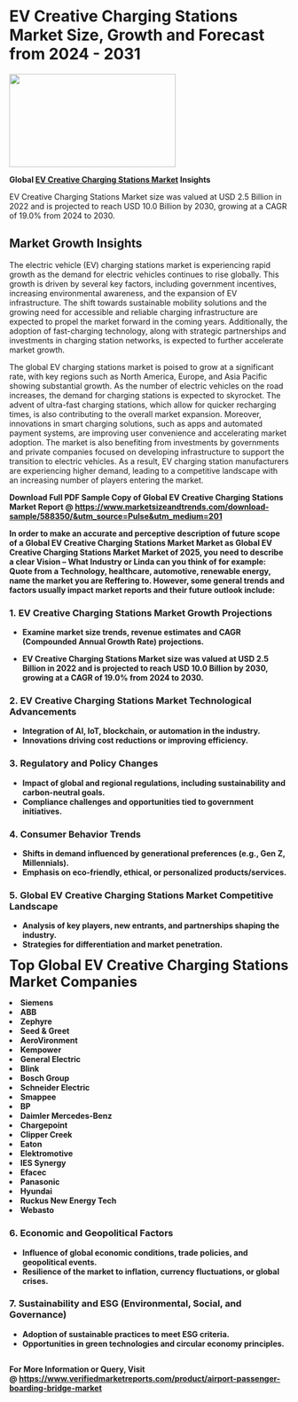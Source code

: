 <H1>EV Creative Charging Stations Market Size, Growth and Forecast from 2024 - 2031</H1><img class="aligncenter size-medium wp-image-584254" src="https://thirdeyenews.in/wp-content/uploads/2024/09/Global-Market-Research-300x168.jpeg" alt="" width="300" height="168" /><p><strong>Global&nbsp;<a href="https://www.marketsizeandtrends.com/download-sample/588350/&amp;utm_source=Pulse&amp;utm_medium=201">EV Creative Charging Stations Market</a> Insights</strong></p><p>EV Creative Charging Stations Market size was valued at USD 2.5 Billion in 2022 and is projected to reach USD 10.0 Billion by 2030, growing at a CAGR of 19.0% from 2024 to 2030.</p><p><h2>Market Growth Insights</h2> <p>The electric vehicle (EV) charging stations market is experiencing rapid growth as the demand for electric vehicles continues to rise globally. This growth is driven by several key factors, including government incentives, increasing environmental awareness, and the expansion of EV infrastructure. The shift towards sustainable mobility solutions and the growing need for accessible and reliable charging infrastructure are expected to propel the market forward in the coming years. Additionally, the adoption of fast-charging technology, along with strategic partnerships and investments in charging station networks, is expected to further accelerate market growth.</p> <p><strong></strong></p> <p>The global EV charging stations market is poised to grow at a significant rate, with key regions such as North America, Europe, and Asia Pacific showing substantial growth. As the number of electric vehicles on the road increases, the demand for charging stations is expected to skyrocket. The advent of ultra-fast charging stations, which allow for quicker recharging times, is also contributing to the overall market expansion. Moreover, innovations in smart charging solutions, such as apps and automated payment systems, are improving user convenience and accelerating market adoption. The market is also benefiting from investments by governments and private companies focused on developing infrastructure to support the transition to electric vehicles. As a result, EV charging station manufacturers are experiencing higher demand, leading to a competitive landscape with an increasing number of players entering the market. <p><strong></p><p><span class=""><strong>Download Full PDF Sample Copy of Global EV Creative Charging Stations Market Report</strong> @ <a href="https://www.marketsizeandtrends.com/download-sample/588350/&amp;utm_source=Pulse&amp;utm_medium=201" target="_blank">https://www.marketsizeandtrends.com/download-sample/588350/&amp;utm_source=Pulse&amp;utm_medium=201</a></span></p><p>In order to make an accurate and perceptive description of future scope of a Global&nbsp;EV Creative Charging Stations Market Market as Global&nbsp;EV Creative Charging Stations Market Market of 2025, you need to describe a clear Vision &ndash; What Industry or Linda can you think of for example: Quote from a Technology, healthcare, automotive, renewable energy, name the market you are Reffering to. However, some general trends and factors usually impact market reports and their future outlook include:</p><h3>1.&nbsp;<strong>EV Creative Charging Stations Market Growth Projections</strong></h3><ul><li>Examine market size trends, revenue estimates and CAGR (Compounded Annual Growth Rate) projections.</li><li><p>EV Creative Charging Stations Market size was valued at USD 2.5 Billion in 2022 and is projected to reach USD 10.0 Billion by 2030, growing at a CAGR of 19.0% from 2024 to 2030.</p></li></ul><h3>2.&nbsp;<strong>EV Creative Charging Stations Market Technological Advancements</strong></h3><ul><li>Integration of AI, IoT, blockchain, or automation in the industry.</li><li>Innovations driving cost reductions or improving efficiency.</li></ul><h3>3.&nbsp;<strong>Regulatory and Policy Changes</strong></h3><ul><li>Impact of global and regional regulations, including sustainability and carbon-neutral goals.</li><li>Compliance challenges and opportunities tied to government initiatives.</li></ul><h3>4.&nbsp;<strong>Consumer Behavior Trends</strong></h3><ul><li>Shifts in demand influenced by generational preferences (e.g., Gen Z, Millennials).</li><li>Emphasis on eco-friendly, ethical, or personalized products/services.</li></ul><h3>5.&nbsp;<strong>Global EV Creative Charging Stations Market Competitive Landscape</strong></h3><ul><li>Analysis of key players, new entrants, and partnerships shaping the industry.</li><li>Strategies for differentiation and market penetration.</li></ul><p data-pm-slice="1 1 []"><span style="color: inherit; font-family: inherit; font-size: 25px;">Top Global EV Creative Charging Stations Market Companies</span></p><div class="" data-test-id=""><p><li>Siemens</li><li> ABB</li><li> Zephyre</li><li> Seed & Greet</li><li> AeroVironment</li><li> Kempower</li><li> General Electric</li><li> Blink</li><li> Bosch Group</li><li> Schneider Electric</li><li> Smappee</li><li> BP</li><li> Daimler Mercedes-Benz</li><li> Chargepoint</li><li> Clipper Creek</li><li> Eaton</li><li> Elektromotive</li><li> IES Synergy</li><li> Efacec</li><li> Panasonic</li><li> Hyundai</li><li> Ruckus New Energy Tech</li><li> Webasto</li></p></div><h3>6.&nbsp;<strong>Economic and Geopolitical Factors</strong></h3><ul><li>Influence of global economic conditions, trade policies, and geopolitical events.</li><li>Resilience of the market to inflation, currency fluctuations, or global crises.</li></ul><h3>7.&nbsp;<strong>Sustainability and ESG (Environmental, Social, and Governance)</strong></h3><ul><li>Adoption of sustainable practices to meet ESG criteria.</li><li>Opportunities in green technologies and circular economy principles.</li></ul><h2><strong style="font-size: 14px;">For More Information or Query, Visit @&nbsp;</strong><a style="background-color: #ffffff; font-size: 14px;" href="https://www.marketsizeandtrends.com/report/ev-creative-charging-stations-market/" target="_blank">https://www.verifiedmarketreports.com/product/airport-passenger-boarding-bridge-market</a></h2>
